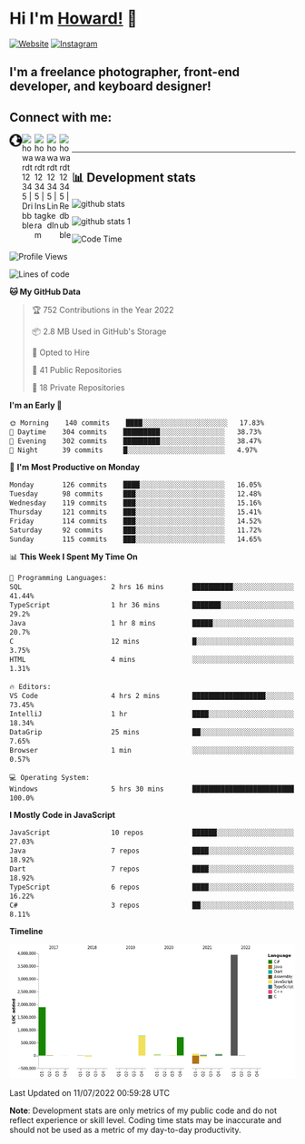 # Hi I'm [Howard!][website] 👋

[![Website](https://img.shields.io/website?label=howardt12345.com&style=for-the-badge&url=https%3A%2F%2Fhowardt12345.com)](https://howardt12345.com)
[![Instagram](https://img.shields.io/badge/instagram-%23E4405F.svg?&style=for-the-badge&logo=instagram&logoColor=white)](https://instagram.com/howardt12345)

I'm a freelance photographer, front-end developer, and keyboard designer!
---

## Connect with me:

[<img align="left" alt="howardt12345.com" width="22px" src="https://raw.githubusercontent.com/iconic/open-iconic/master/svg/globe.svg" />][website]
[<img align="left" alt="howardt12345 | Dribbble" width="22px" src="https://cdn.jsdelivr.net/npm/simple-icons@v3/icons/dribbble.svg" />][dribbble]
[<img align="left" alt="howardt12345 | Instagram" width="22px" src="https://cdn.jsdelivr.net/npm/simple-icons@v3/icons/instagram.svg" />][instagram]
[<img align="left" alt="howardt12345 | LinkedIn" width="22px" src="https://cdn.jsdelivr.net/npm/simple-icons@v3/icons/linkedin.svg" />][linkedin]
[<img align="left" alt="howardt12345 | Redbubble" width="22px" src="https://cdn.jsdelivr.net/npm/simple-icons@v3/icons/redbubble.svg" />][redbubble]

<br />

---

## 📊 Development stats

![github stats](https://github-readme-stats.vercel.app/api?username=howardt12345&show_icons=true&hide_border=true&theme=dark&hide=contribs,issues)

![github stats 1](https://github-readme-stats.vercel.app/api/top-langs?username=howardt12345&langs_count=8&show_icons=true&hide_border=true&theme=dark&layout=compact)

<!--START_SECTION:waka-->
![Code Time](http://img.shields.io/badge/Code%20Time-0%20secs-blue)

![Profile Views](http://img.shields.io/badge/Profile%20Views-0-blue)

![Lines of code](https://img.shields.io/badge/From%20Hello%20World%20I%27ve%20Written-7%20Million%20lines%20of%20code-blue)

**🐱 My GitHub Data** 

> 🏆 752 Contributions in the Year 2022
 > 
> 📦 2.8 MB Used in GitHub's Storage 
 > 
> 💼 Opted to Hire
 > 
> 📜 41 Public Repositories 
 > 
> 🔑 18 Private Repositories  
 > 
**I'm an Early 🐤** 

```text
🌞 Morning    140 commits    ████░░░░░░░░░░░░░░░░░░░░░   17.83% 
🌆 Daytime    304 commits    █████████░░░░░░░░░░░░░░░░   38.73% 
🌃 Evening    302 commits    █████████░░░░░░░░░░░░░░░░   38.47% 
🌙 Night      39 commits     █░░░░░░░░░░░░░░░░░░░░░░░░   4.97%

```
📅 **I'm Most Productive on Monday** 

```text
Monday       126 commits    ████░░░░░░░░░░░░░░░░░░░░░   16.05% 
Tuesday      98 commits     ███░░░░░░░░░░░░░░░░░░░░░░   12.48% 
Wednesday    119 commits    ███░░░░░░░░░░░░░░░░░░░░░░   15.16% 
Thursday     121 commits    ███░░░░░░░░░░░░░░░░░░░░░░   15.41% 
Friday       114 commits    ███░░░░░░░░░░░░░░░░░░░░░░   14.52% 
Saturday     92 commits     ███░░░░░░░░░░░░░░░░░░░░░░   11.72% 
Sunday       115 commits    ███░░░░░░░░░░░░░░░░░░░░░░   14.65%

```


📊 **This Week I Spent My Time On** 

```text
💬 Programming Languages: 
SQL                      2 hrs 16 mins       ██████████░░░░░░░░░░░░░░░   41.44% 
TypeScript               1 hr 36 mins        ███████░░░░░░░░░░░░░░░░░░   29.2% 
Java                     1 hr 8 mins         █████░░░░░░░░░░░░░░░░░░░░   20.7% 
C                        12 mins             █░░░░░░░░░░░░░░░░░░░░░░░░   3.75% 
HTML                     4 mins              ░░░░░░░░░░░░░░░░░░░░░░░░░   1.31%

🔥 Editors: 
VS Code                  4 hrs 2 mins        ██████████████████░░░░░░░   73.45% 
IntelliJ                 1 hr                ████░░░░░░░░░░░░░░░░░░░░░   18.34% 
DataGrip                 25 mins             ██░░░░░░░░░░░░░░░░░░░░░░░   7.65% 
Browser                  1 min               ░░░░░░░░░░░░░░░░░░░░░░░░░   0.57%

💻 Operating System: 
Windows                  5 hrs 30 mins       █████████████████████████   100.0%

```

**I Mostly Code in JavaScript** 

```text
JavaScript               10 repos            ██████░░░░░░░░░░░░░░░░░░░   27.03% 
Java                     7 repos             ████░░░░░░░░░░░░░░░░░░░░░   18.92% 
Dart                     7 repos             ████░░░░░░░░░░░░░░░░░░░░░   18.92% 
TypeScript               6 repos             ████░░░░░░░░░░░░░░░░░░░░░   16.22% 
C#                       3 repos             ██░░░░░░░░░░░░░░░░░░░░░░░   8.11%

```


**Timeline**

![Chart not found](https://raw.githubusercontent.com/howardt12345/howardt12345/master/charts/bar_graph.png) 


 Last Updated on 11/07/2022 00:59:28 UTC
<!--END_SECTION:waka-->

**Note**: Development stats are only metrics of my public code and do not reflect experience or skill level. Coding time stats may be inaccurate and should not be used as a metric of my day-to-day productivity.

[website]: https://howardt12345.com
[dribbble]: https://dribbble.com/howardt12345
[instagram]: https://instagram.com/howardt12345
[linkedin]: https://linkedin.com/in/howardt12345
[redbubble]: https://www.redbubble.com/people/howardt12345/
